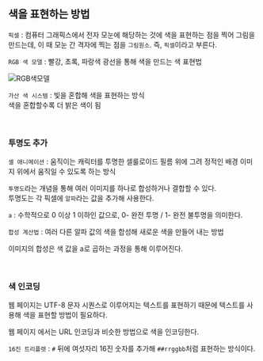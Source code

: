  ## 색을 표현하는 방법

`픽셀` : 컴퓨터 그래픽스에서 전자 모눈에 해당하는 것에 색을 표현하는 점을 찍어 그림을 만드는데, 이 때 모눈 간 격자에 찍는 점을 `그림원소`. 즉, `픽셀`이라고 부른다.

`RGB 색 모델` : 빨강, 초록, 파랑색 광선을 통해 색을 만드는 색 표현법

![RGB색모델](https://www.researchgate.net/profile/Nurdan_Baykan/publication/228677646/figure/fig1/AS:297533642428424@1447948956805/RGB-color-cube.png)

`가산 색 시스템` : 빛을 혼합해 색을 표현하는 방식 <br>
색을 혼합할수록 더 밝은 색이 됨

<br>

### 투명도 추가

`셀 애니메이션` : 움직이는 캐릭터를 투명한 셀룰로이드 필름 위에 그려 정적인 배경 이미지 위에서 움직일 수 있도록 하는 방식

`투명도`라는 개념을 통해 여러 이미지를 하나로 합성하거나 결합할 수 있다. <br>
투명도는 각 픽셀에 `알파`라는 값을 추가해 사용한다.<br>

`a` : 수학적으로 0 이상 1 이하인 값으로, 0- 완전 투명 / 1- 완전 불투명을 의미한다.

`합성 계산법` : 여러 다른 알파 값의 색을 합성해 새로운 색을 만들어 내는 방법

이미지의 합성은 색 값을 a로 곱하는 과정을 통해 이루어진다.

<br>

### 색 인코딩

웹 페이지는 UTF-8 문자 시퀀스로 이루어지는 텍스트를 표현하기 때문에 텍스트를 사용해 색을 표현할 방법이 필요하다.

웹 페이지 에서는 URL 인코딩과 비슷한 방법으로 색을 인코딩한다.

`16진 트리플렛` : `#` 뒤에 여섯자리 16진 숫자를 추가해 `##rrggbb`처럼 표현하는 방식이다.